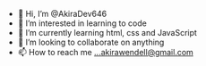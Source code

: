 - 👋 Hi, I’m @AkiraDev646
- 👀 I’m interested in learning to code
- 🌱 I’m currently learning html, css and JavaScript
- 💞️ I’m looking to collaborate on anything
- 📫 How to reach me ...akirawendell@gmail.com

<!---
AkiraDev646/AkiraDev646 is a ✨ special ✨ repository because its `README.md` (this file) appears on your GitHub profile.
You can click the Preview link to take a look at your changes.
--->
